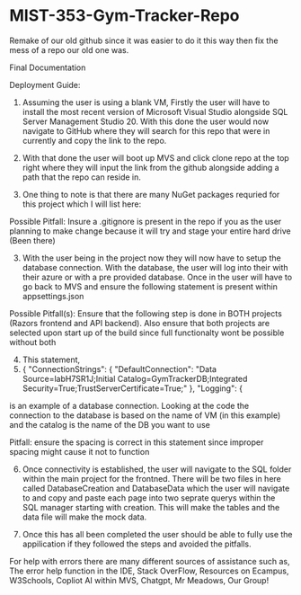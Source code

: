 # MIST-353-Gym-Tracker-Repo
Remake of our old github since it was easier to do it this way then fix the mess of a repo our old one was.

Final Documentation

Deployment Guide:

1. Assuming the user is using a blank VM, Firstly the user will have to install the most recent version of Microsoft Visual Studio alongside SQL Server Management Studio 20. With this done the user would now navigate to GitHub where they will search for this repo that were in currently and copy the link to the repo.

2. With that done the user will boot up MVS and click clone repo at the top right where they will input the link from the github alongside adding a path that the repo can reside in.

3. One thing to note is that there are many NuGet packages requried for this project which I will list here:






Possible Pitfall: Insure a .gitignore is present in the repo if you as the user planning to make change because it will try and stage your entire hard drive (Been there)

3. With the user being in the project now they will now have to setup the database connection. With the database, the user will log into their with their azure or with a pre provided database. Once in the user will have to go back to MVS and ensure the following statement is present within appsettings.json

Possible Pitfall(s): Ensure that the following step is done in BOTH projects (Razors frontend and API backend). Also ensure that both projects are selected upon start up of the build since full functionalty wont be possible without both

4. This statement,
5.  {
  "ConnectionStrings": {
    "DefaultConnection": "Data Source=labH7SR1J;Initial Catalog=GymTrackerDB;Integrated Security=True;TrustServerCertificate=True;"
  },
  "Logging": {

is an example of a database connection. Looking at the code the connection to the database is based on the name of VM (in this example) and the catalog is the name of the DB you want to use 

Pitfall: ensure the spacing is correct in this statement since improper spacing might cause it not to function

6. Once connectivity is established, the user will navigate to the SQL folder within the main project for the frontned. There will be two files in here called DatabaseCreation and DatabaseData which the user will navigate to and copy and paste each page into two seprate querys within the SQL manager starting with creation. This will make the tables and the data file will make the mock data.

7. Once this has all been completed the user should be able to fully use the appilication if they followed the steps and avoided the pitfalls.

For help with errors there are many different sources of assistance such as, The error help function in the IDE, Stack OverFlow, Resources on Ecampus, W3Schools, Copliot AI within MVS, Chatgpt, Mr Meadows, Our Group! 



